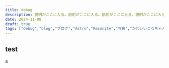 ```yaml
---
title: debug
description: 説明がここに入る。説明がここに入る。説明がここに入る。説明がここに入る。説明がここに入る。
date: 2024-11-08
draft: true
tags: ["debug","blog","ブログ","Astro","Resonite","写真","かわいいこなちゃん見て", "bamessa" ,"LOVOT","🍺" ]
---
```


## test 
a